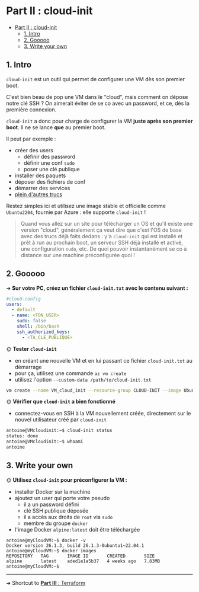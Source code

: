# Part II : cloud-init

- [Part II : cloud-init](#part-ii--cloud-init)
  - [1. Intro](#1-intro)
  - [2. Gooooo](#2-gooooo)
  - [3. Write your own](#3-write-your-own)

## 1. Intro

`cloud-init` est un outil qui permet de configurer une VM dès son premier boot.

C'est bien beau de pop une VM dans le "cloud", mais comment on dépose notre clé SSH ? On aimerait éviter de se co avec un password, et ce, dès la première connexion.

`cloud-init` a donc pour charge de configurer la VM **juste après son premier boot**. Il ne se lance **que** au premier boot.

Il peut par exemple :

- créer des users
  - définir des password
  - définir une conf `sudo`
  - poser une clé publique
- installer des paquets
- déposer des fichiers de conf
- démarrer des services
- [plein d'autres trucs](https://cloudinit.readthedocs.io/en/latest/reference/examples.html)

Restez simples ici et utilisez une image stable et officielle comme `Ubuntu2204`, fournie par Azure : elle supporte `cloud-init` !

> Quand vous allez sur un site pour télécharger un OS et qu'il existe une version "cloud", généralement ça veut dire que c'est l'OS de base avec des trucs déjà faits dedans : y'a `cloud-init` qui est installé et prêt à run au prochain boot, un serveur SSH déjà installé et activé, une configuration `sudo`, etc. De quoi pouvoir instantanément se co à distance sur une machine préconfigurée quoi !

## 2. Gooooo

➜ **Sur votre PC, créez un fichier `cloud-init.txt` avec le contenu suivant :**

```yml
#cloud-config
users:
  - default
  - name: <TON_USER>
    sudo: false
    shell: /bin/bash
    ssh_authorized_keys:
      - <TA_CLE_PUBLIQUE>
```

🌞 **Tester `cloud-init`**

- en créant une nouvelle VM et en lui passant ce fichier `cloud-init.txt` au démarrage
- pour ça, utilisez une commande `az vm create`
- utilisez l'option `--custom-data /path/to/cloud-init.txt`

````bash
vm create --name VM_cloud_init --resource-group CLOUD-INIT --image Ubuntu2204 --size Standard_B1s --custom-data "D:\Antoine MERY\Documents\Efrei Cours\Gérer son parc informatique avec le cloud\cloud-init.txt"
````

🌞 **Vérifier que `cloud-init` a bien fonctionné**

- connectez-vous en SSH à la VM nouvellement créée, directement sur le nouvel utilisateur créé par `cloud-init`

````bash
antoine@VMcloudinit:~$ cloud-init status
status: done
antoine@VMcloudinit:~$ whoami
antoine
````

## 3. Write your own

🌞 **Utilisez `cloud-init` pour préconfigurer la VM :**

- installer Docker sur la machine
- ajoutez un user qui porte votre pseudo
  - il a un password défini
  - clé SSH publique déposée
  - il a accès aux droits de `root` via `sudo`
  - membre du groupe `docker`
- l'image Docker `alpine:latest` doit être téléchargée

````docker
antoine@myCloudVM:~$ docker -v
Docker version 26.1.3, build 26.1.3-0ubuntu1~22.04.1
antoine@myCloudVM:~$ docker images
REPOSITORY   TAG       IMAGE ID       CREATED       SIZE
alpine       latest    aded1e1a5b37   4 weeks ago   7.83MB
antoine@myCloudVM:~$
````

---

➜ Shortcut to [**Part III** : Terraform](part3.md)